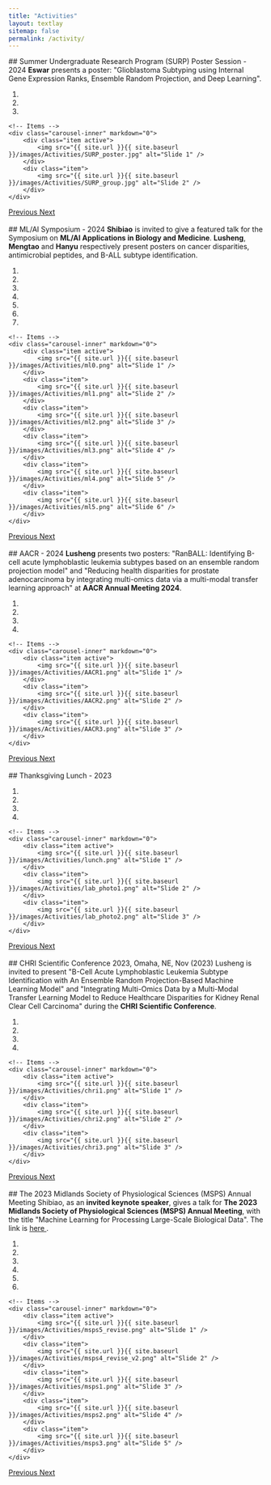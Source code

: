 ```yaml
---
title: "Activities"
layout: textlay
sitemap: false
permalink: /activity/
---
```

<div id="textid" class="col-sm-12">
## Summer Undergraduate Research Program (SURP) Poster Session - 2024
<strong>Eswar</strong> presents a poster: "Glioblastoma Subtyping using Internal Gene Expression Ranks, Ensemble Random Projection, and Deep Learning​".
</div>
<div class="col-sm-9">
<div markdown="0" id="carousel6" class="carousel slide" data-ride="carousel" data-interval="4000" data-pause="hover" >
    <!-- Menu -->
    <ol class="carousel-indicators">
        <li data-target="#carousel6" data-slide-to="0" class="active"></li> 
        <li data-target="#carousel6" data-slide-to="1"></li>
        <li data-target="#carousel6" data-slide-to="2"></li>
    </ol>

    <!-- Items -->
    <div class="carousel-inner" markdown="0">
        <div class="item active">
            <img src="{{ site.url }}{{ site.baseurl }}/images/Activities/SURP_poster.jpg" alt="Slide 1" />
        </div>
        <div class="item">
            <img src="{{ site.url }}{{ site.baseurl }}/images/Activities/SURP_group.jpg" alt="Slide 2" />
        </div>   
    </div>
  <a class="left carousel-control" href="#carousel6" role="button" data-slide="prev">
    <span class="glyphicon glyphicon-chevron-left" aria-hidden="true"></span>
    <span class="sr-only">Previous</span>
  </a>
  <a class="right carousel-control" href="#carousel6" role="button" data-slide="next">
    <span class="glyphicon glyphicon-chevron-right" aria-hidden="true"></span>
    <span class="sr-only">Next</span>
  </a>
</div>
</div>
<br>
<div id="textid" class="col-sm-12">
## ML/AI Symposium - 2024
<strong>Shibiao</strong> is invited to give a featured talk for the Symposium on <strong>ML/AI Applications in Biology and Medicine</strong>.
<strong>Lusheng</strong>, <strong>Mengtao</strong> and <strong>Hanyu</strong> respectively present posters on cancer disparities, antimicrobial peptides, and B-ALL subtype identification.
</div>
<div class="col-sm-9">
<div markdown="0" id="carousel5" class="carousel slide" data-ride="carousel" data-interval="4000" data-pause="hover" >
    <!-- Menu -->
    <ol class="carousel-indicators">
        <li data-target="#carousel5" data-slide-to="0" class="active"></li> 
        <li data-target="#carousel5" data-slide-to="1"></li>
        <li data-target="#carousel5" data-slide-to="2"></li>
        <li data-target="#carousel5" data-slide-to="3"></li>
        <li data-target="#carousel5" data-slide-to="4"></li>
        <li data-target="#carousel5" data-slide-to="5"></li>
        <li data-target="#carousel5" data-slide-to="6"></li>  
    </ol>

    <!-- Items -->
    <div class="carousel-inner" markdown="0">
        <div class="item active">
            <img src="{{ site.url }}{{ site.baseurl }}/images/Activities/ml0.png" alt="Slide 1" />
        </div>
        <div class="item">
            <img src="{{ site.url }}{{ site.baseurl }}/images/Activities/ml1.png" alt="Slide 2" />
        </div>
        <div class="item">
            <img src="{{ site.url }}{{ site.baseurl }}/images/Activities/ml2.png" alt="Slide 3" />
        </div>
        <div class="item">
            <img src="{{ site.url }}{{ site.baseurl }}/images/Activities/ml3.png" alt="Slide 4" />
        </div>
        <div class="item">
            <img src="{{ site.url }}{{ site.baseurl }}/images/Activities/ml4.png" alt="Slide 5" />
        </div> 
        <div class="item">
            <img src="{{ site.url }}{{ site.baseurl }}/images/Activities/ml5.png" alt="Slide 6" />
        </div>        
    </div>
  <a class="left carousel-control" href="#carousel5" role="button" data-slide="prev">
    <span class="glyphicon glyphicon-chevron-left" aria-hidden="true"></span>
    <span class="sr-only">Previous</span>
  </a>
  <a class="right carousel-control" href="#carousel5" role="button" data-slide="next">
    <span class="glyphicon glyphicon-chevron-right" aria-hidden="true"></span>
    <span class="sr-only">Next</span>
  </a>
</div>
</div>
<br>
<div id="textid" class="col-sm-12">
## AACR - 2024
<strong>Lusheng</strong> presents two posters: "RanBALL: Identifying B-cell acute lymphoblastic leukemia subtypes based on an ensemble random projection model" and "Reducing health disparities for prostate adenocarcinoma by integrating multi-omics data via a multi-modal transfer learning approach" at <strong>AACR Annual Meeting 2024</strong>.
</div>
<div class="col-sm-9">
<div markdown="0" id="carousel3" class="carousel slide" data-ride="carousel" data-interval="4000" data-pause="hover" >
    <!-- Menu -->
    <ol class="carousel-indicators">
        <li data-target="#carousel3" data-slide-to="0" class="active"></li>
        <li data-target="#carousel3" data-slide-to="1"></li>
        <li data-target="#carousel3" data-slide-to="2"></li>
        <li data-target="#carousel3" data-slide-to="3"></li>
    </ol>

    <!-- Items -->
    <div class="carousel-inner" markdown="0">
        <div class="item active">
            <img src="{{ site.url }}{{ site.baseurl }}/images/Activities/AACR1.png" alt="Slide 1" />
        </div>
        <div class="item">
            <img src="{{ site.url }}{{ site.baseurl }}/images/Activities/AACR2.png" alt="Slide 2" />
        </div>
        <div class="item">
            <img src="{{ site.url }}{{ site.baseurl }}/images/Activities/AACR3.png" alt="Slide 3" />
        </div>
    </div>
  <a class="left carousel-control" href="#carousel3" role="button" data-slide="prev">
    <span class="glyphicon glyphicon-chevron-left" aria-hidden="true"></span>
    <span class="sr-only">Previous</span>
  </a>
  <a class="right carousel-control" href="#carousel3" role="button" data-slide="next">
    <span class="glyphicon glyphicon-chevron-right" aria-hidden="true"></span>
    <span class="sr-only">Next</span>
  </a>
</div>
</div>
<br>
<div id="textid" class="col-sm-12">
## Thanksgiving Lunch - 2023
</div>
<div class="col-sm-9">
<div markdown="0" id="carousel" class="carousel slide" data-ride="carousel" data-interval="4000" data-pause="hover" >
    <!-- Menu -->
    <ol class="carousel-indicators">
        <li data-target="#carousel" data-slide-to="0" class="active"></li>
        <li data-target="#carousel" data-slide-to="1"></li>
        <li data-target="#carousel" data-slide-to="2"></li>
        <li data-target="#carousel" data-slide-to="3"></li>
    </ol>

    <!-- Items -->
    <div class="carousel-inner" markdown="0">
        <div class="item active">
            <img src="{{ site.url }}{{ site.baseurl }}/images/Activities/lunch.png" alt="Slide 1" />
        </div>
        <div class="item">
            <img src="{{ site.url }}{{ site.baseurl }}/images/Activities/lab_photo1.png" alt="Slide 2" />
        </div>
        <div class="item">
            <img src="{{ site.url }}{{ site.baseurl }}/images/Activities/lab_photo2.png" alt="Slide 3" />
        </div>
    </div>
  <a class="left carousel-control" href="#carousel" role="button" data-slide="prev">
    <span class="glyphicon glyphicon-chevron-left" aria-hidden="true"></span>
    <span class="sr-only">Previous</span>
  </a>
  <a class="right carousel-control" href="#carousel" role="button" data-slide="next">
    <span class="glyphicon glyphicon-chevron-right" aria-hidden="true"></span>
    <span class="sr-only">Next</span>
  </a>
</div>
</div>
<br>
<div id="textid" class="col-sm-12">
## CHRI Scientific Conference 2023, Omaha, NE, Nov (2023)
Lusheng is invited to present "B-Cell Acute Lymphoblastic Leukemia Subtype Identification with An Ensemble Random Projection-Based Machine Learning Model" and "Integrating Multi-Omics Data by a Multi-Modal Transfer Learning Model to Reduce Healthcare Disparities for Kidney Renal Clear Cell Carcinoma" during the <b>CHRI Scientific Conference</b>.
</div>
<div class="col-sm-9">
<div markdown="0" id="carousel1" class="carousel slide" data-ride="carousel" data-interval="4000" data-pause="hover" >
    <!-- Menu -->
    <ol class="carousel-indicators">
        <li data-target="#carousel1" data-slide-to="0" class="active"></li>
        <li data-target="#carousel1" data-slide-to="1"></li>
        <li data-target="#carousel1" data-slide-to="2"></li>
        <li data-target="#carousel1" data-slide-to="3"></li>
    </ol>

    <!-- Items -->
    <div class="carousel-inner" markdown="0">
        <div class="item active">
            <img src="{{ site.url }}{{ site.baseurl }}/images/Activities/chri1.png" alt="Slide 1" />
        </div>
        <div class="item">
            <img src="{{ site.url }}{{ site.baseurl }}/images/Activities/chri2.png" alt="Slide 2" />
        </div>
        <div class="item">
            <img src="{{ site.url }}{{ site.baseurl }}/images/Activities/chri3.png" alt="Slide 3" />
        </div>
    </div>
  <a class="left carousel-control" href="#carousel1" role="button" data-slide="prev">
    <span class="glyphicon glyphicon-chevron-left" aria-hidden="true"></span>
    <span class="sr-only">Previous</span>
  </a>
  <a class="right carousel-control" href="#carousel1" role="button" data-slide="next">
    <span class="glyphicon glyphicon-chevron-right" aria-hidden="true"></span>
    <span class="sr-only">Next</span>
  </a>
</div>
</div>
<br>
<div id="textid" class="col-sm-12">
## The 2023 Midlands Society of Physiological Sciences (MSPS) Annual Meeting
Shibiao, as an <strong>invited keynote speaker</strong>, gives a talk for <strong>The 2023 Midlands Society of Physiological Sciences (MSPS) Annual Meeting</strong>, with the title "Machine Learning for Processing Large-Scale Biological Data". The link is <a href="https://msps-online.org/">here </a>.
</div>
<div class="col-sm-9">
<div markdown="0" id="carousel2" class="carousel slide" data-ride="carousel" data-interval="4000" data-pause="hover" >
    <!-- Menu -->
    <ol class="carousel-indicators">
        <li data-target="#carousel2" data-slide-to="0" class="active"></li>
        <li data-target="#carousel2" data-slide-to="1"></li>
        <li data-target="#carousel2" data-slide-to="2"></li>
        <li data-target="#carousel2" data-slide-to="3"></li>
        <li data-target="#carousel2" data-slide-to="4"></li>
        <li data-target="#carousel2" data-slide-to="5"></li>
    </ol>

    <!-- Items -->
    <div class="carousel-inner" markdown="0">
        <div class="item active">
            <img src="{{ site.url }}{{ site.baseurl }}/images/Activities/msps5_revise.png" alt="Slide 1" />
        </div>
        <div class="item">
            <img src="{{ site.url }}{{ site.baseurl }}/images/Activities/msps4_revise_v2.png" alt="Slide 2" />
        </div>
        <div class="item">
            <img src="{{ site.url }}{{ site.baseurl }}/images/Activities/msps1.png" alt="Slide 3" />
        </div>
        <div class="item">
            <img src="{{ site.url }}{{ site.baseurl }}/images/Activities/msps2.png" alt="Slide 4" />
        </div>
        <div class="item">
            <img src="{{ site.url }}{{ site.baseurl }}/images/Activities/msps3.png" alt="Slide 5" />
        </div>
    </div>
  <a class="left carousel-control" href="#carousel2" role="button" data-slide="prev">
    <span class="glyphicon glyphicon-chevron-left" aria-hidden="true"></span>
    <span class="sr-only">Previous</span>
  </a>
  <a class="right carousel-control" href="#carousel2" role="button" data-slide="next">
    <span class="glyphicon glyphicon-chevron-right" aria-hidden="true"></span>
    <span class="sr-only">Next</span>
  </a>
</div>
</div>
